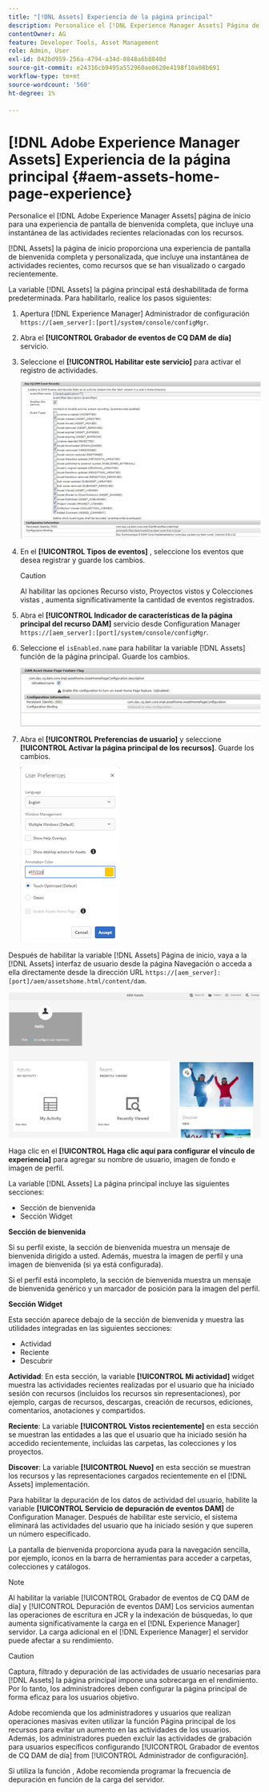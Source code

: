 ```yaml
---
title: "[!DNL Assets] Experiencia de la página principal"
description: Personalice el [!DNL Experience Manager Assets] Página de inicio para una experiencia de pantalla de bienvenida completa, que incluye una instantánea de las actividades recientes relacionadas con los recursos.
contentOwner: AG
feature: Developer Tools, Asset Management
role: Admin, User
exl-id: 042bd959-256a-4794-a34d-0848a6b8840d
source-git-commit: e24316cb9495a552960ae0620e4198f10a08b691
workflow-type: tm+mt
source-wordcount: '560'
ht-degree: 1%

---
```


# [!DNL Adobe Experience Manager Assets] Experiencia de la página principal {#aem-assets-home-page-experience}

Personalice el [!DNL Adobe Experience Manager Assets] página de inicio para una experiencia de pantalla de bienvenida completa, que incluye una instantánea de las actividades recientes relacionadas con los recursos.

[!DNL Assets] la página de inicio proporciona una experiencia de pantalla de bienvenida completa y personalizada, que incluye una instantánea de actividades recientes, como recursos que se han visualizado o cargado recientemente.

La variable [!DNL Assets] la página principal está deshabilitada de forma predeterminada. Para habilitarlo, realice los pasos siguientes:

1. Apertura [!DNL Experience Manager] Administrador de configuración `https://[aem_server]:[port]/system/console/configMgr`.
1. Abra el **[!UICONTROL Grabador de eventos de CQ DAM de día]** servicio.
1. Seleccione el **[!UICONTROL Habilitar este servicio]** para activar el registro de actividades.

   ![chlimage_1-250](assets/chlimage_1-250.png)

1. En el **[!UICONTROL Tipos de eventos]** , seleccione los eventos que desea registrar y guarde los cambios.

   >[!CAUTION]
   >
   >Al habilitar las opciones Recurso visto, Proyectos vistos y Colecciones vistas , aumenta significativamente la cantidad de eventos registrados.

1. Abra el **[!UICONTROL Indicador de características de la página principal del recurso DAM]** servicio desde Configuration Manager `https://[aem_server]:[port]/system/console/configMgr`.
1. Seleccione el `isEnabled.name` para habilitar la variable [!DNL Assets] función de la página principal. Guarde los cambios.

   ![chlimage_1-251](assets/chlimage_1-251.png)

1. Abra el **[!UICONTROL Preferencias de usuario]** y seleccione **[!UICONTROL Activar la página principal de los recursos]**. Guarde los cambios.

   ![Activar la página de inicio de los recursos en el cuadro de diálogo Preferencias de usuario](assets/Annotation-color.png)

Después de habilitar la variable [!DNL Assets] Página de inicio, vaya a la [!DNL Assets] interfaz de usuario desde la página Navegación o acceda a ella directamente desde la dirección URL `https://[aem_server]:[port]/aem/assetshome.html/content/dam`.

![configurar el vínculo de experiencia en la interfaz de usuario de Assets](assets/config-experience-link.png)

Haga clic en el **[!UICONTROL Haga clic aquí para configurar el vínculo de experiencia]** para agregar su nombre de usuario, imagen de fondo e imagen de perfil.

La variable [!DNL Assets] La página principal incluye las siguientes secciones:

* Sección de bienvenida
* Sección Widget

**Sección de bienvenida**

Si su perfil existe, la sección de bienvenida muestra un mensaje de bienvenida dirigido a usted. Además, muestra la imagen de perfil y una imagen de bienvenida (si ya está configurada).

Si el perfil está incompleto, la sección de bienvenida muestra un mensaje de bienvenida genérico y un marcador de posición para la imagen del perfil.

**Sección Widget**

Esta sección aparece debajo de la sección de bienvenida y muestra las utilidades integradas en las siguientes secciones:

* Actividad
* Reciente
* Descubrir

**Actividad**: En esta sección, la variable **[!UICONTROL Mi actividad]** widget muestra las actividades recientes realizadas por el usuario que ha iniciado sesión con recursos (incluidos los recursos sin representaciones), por ejemplo, cargas de recursos, descargas, creación de recursos, ediciones, comentarios, anotaciones y compartidos.

**Reciente**: La variable **[!UICONTROL Vistos recientemente]** en esta sección se muestran las entidades a las que el usuario que ha iniciado sesión ha accedido recientemente, incluidas las carpetas, las colecciones y los proyectos.

**Discover**: La variable **[!UICONTROL Nuevo]** en esta sección se muestran los recursos y las representaciones cargados recientemente en el [!DNL Assets] implementación.

Para habilitar la depuración de los datos de actividad del usuario, habilite la variable **[!UICONTROL Servicio de depuración de eventos DAM]** de Configuration Manager. Después de habilitar este servicio, el sistema eliminará las actividades del usuario que ha iniciado sesión y que superen un número especificado.

La pantalla de bienvenida proporciona ayuda para la navegación sencilla, por ejemplo, iconos en la barra de herramientas para acceder a carpetas, colecciones y catálogos.

>[!NOTE]
>
>Al habilitar la variable [!UICONTROL Grabador de eventos de CQ DAM de día] y [!UICONTROL Depuración de eventos DAM] Los servicios aumentan las operaciones de escritura en JCR y la indexación de búsquedas, lo que aumenta significativamente la carga en el [!DNL Experience Manager] servidor. La carga adicional en el [!DNL Experience Manager] el servidor puede afectar a su rendimiento.

>[!CAUTION]
>
>Captura, filtrado y depuración de las actividades de usuario necesarias para [!DNL Assets] la página principal impone una sobrecarga en el rendimiento. Por lo tanto, los administradores deben configurar la página principal de forma eficaz para los usuarios objetivo.
>
>Adobe recomienda que los administradores y usuarios que realizan operaciones masivas eviten utilizar la función Página principal de los recursos para evitar un aumento en las actividades de los usuarios. Además, los administradores pueden excluir las actividades de grabación para usuarios específicos configurando [!UICONTROL Grabador de eventos de CQ DAM de día] from [!UICONTROL Administrador de configuración].
>
>Si utiliza la función , Adobe recomienda programar la frecuencia de depuración en función de la carga del servidor.
